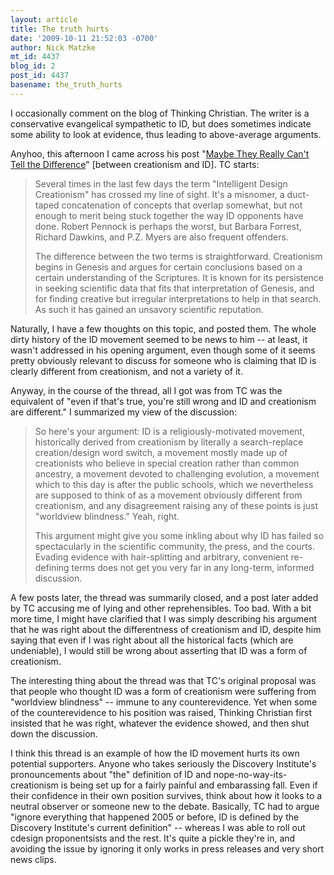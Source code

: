 ```yaml
---
layout: article
title: The truth hurts
date: '2009-10-11 21:52:03 -0700'
author: Nick Matzke
mt_id: 4437
blog_id: 2
post_id: 4437
basename: the_truth_hurts
---
```

I occasionally comment on the blog of Thinking Christian.  The writer is a conservative evangelical sympathetic to ID, but does sometimes indicate some ability to look at evidence, thus leading to above-average arguments.

Anyhoo, this afternoon I came across his post "[Maybe They Really Can't Tell the Difference](http://www.thinkingchristian.net/2009/10/maybe-they-really-cant-tell-the-difference/)" \[between creationism and ID\].  TC starts:

> Several times in the last few days the term "Intelligent Design Creationism" has crossed my line of sight. It's a misnomer, a duct-taped concatenation of concepts that overlap somewhat, but not enough to merit being stuck together the way ID opponents have done. Robert Pennock is perhaps the worst, but Barbara Forrest, Richard Dawkins, and P.Z. Myers are also frequent offenders.
> 
> The difference between the two terms is straightforward. Creationism begins in Genesis and argues for certain conclusions based on a certain understanding of the Scriptures. It is known for its persistence in seeking scientific data that fits that interpretation of Genesis, and for finding creative but irregular interpretations to help in that search. As such it has gained an unsavory scientific reputation.

Naturally, I have a few thoughts on this topic, and posted them.  The whole dirty history of the ID movement seemed to be news to him -- at least, it wasn't addressed in his opening argument, even though some of it seems pretty obviously relevant to discuss for someone who is claiming that ID is clearly different from creationism, and not a variety of it.  

Anyway, in the course of the thread, all I got was from TC was the equivalent of "even if that's true, you're still wrong and ID and creationism are different."  I summarized my view of the discussion:

> So here's your argument: ID is a religiously-motivated movement, historically derived from creationism by literally a search-replace creation/design word switch, a movement mostly made up of creationists who believe in special creation rather than common ancestry, a movement devoted to challenging evolution, a movement which to this day is after the public schools, which we nevertheless are supposed to think of as a movement obviously different from creationism, and any disagreement raising any of these points is just "worldview blindness." Yeah, right.
> 
> This argument might give you some inkling about why ID has failed so spectacularly in the scientific community, the press, and the courts. Evading evidence with hair-splitting and arbitrary, convenient re-defining terms does not get you very far in any long-term, informed discussion.

A few posts later, the thread was summarily closed, and a post later added by TC accusing me of lying and other reprehensibles.  Too bad.  With a bit more time, I might have clarified that I was simply describing his argument that he was right about the differentness of creationism and ID, despite him saying that even if I was right about all the historical facts (which are undeniable), I would still be wrong about asserting that ID was a form of creationism.

The interesting thing about the thread was that TC's original proposal was that people who thought ID was a form of creationism were suffering from "worldview blindness" -- immune to any counterevidence.  Yet when some of the counterevidence to his position was raised, Thinking Christian first insisted that he was right, whatever the evidence showed, and then shut down the discussion.

I think this thread is an example of how the ID movement hurts its own potential supporters.  Anyone who takes seriously the Discovery Institute's pronouncements about "the" definition of ID and nope-no-way-its-creationism is being set up for a fairly painful and embarassing fall.  Even if their confidence in their own position survives, think about how it looks to a neutral observer or someone new to the debate.  Basically, TC had to argue "ignore everything that happened 2005 or before, ID is defined by the Discovery Institute's current definition" -- whereas I was able to roll out cdesign proponentsists and the rest.  It's quite a pickle they're in, and avoiding the issue by ignoring it only works in press releases and very short news clips.
